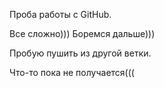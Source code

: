 Проба работы с GitHub.

Все сложно))) Боремся дальше)))

Пробую пушить из другой ветки.

Что-то пока не получается(((
